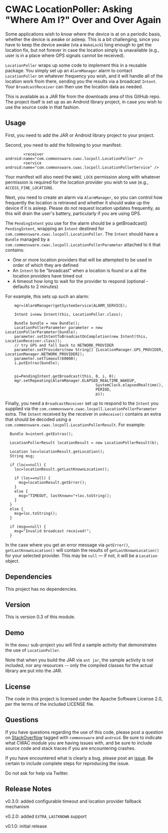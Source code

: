 CWAC LocationPoller: Asking "Where Am I?" Over and Over Again
=============================================================

Some applications wish to know where the device is at on a
periodic basis, whether the device is awake or asleep. This
is a bit challenging, since you have to keep the device awake
(via a `WakeLock`) long enough to get the location fix, but
not forever in case the location simply is unavailable (e.g.,
user is in a place where GPS signals cannot be received).

`LocationPoller` wraps up some code to implement this in a
reusable package. You simply set up an `AlarmManager` alarm
to contact `LocationPoller` on whatever frequency you wish,
and it will handle all of the location work from there, sending
you the results via a broadcast `Intent`. Your `BroadcastReceiver`
can then use the location data as needed.

This is available as a JAR file from the downloads area of this GitHub repo.
The project itself is set up as an Android library project,
in case you wish to use the source code in that fashion.

Usage
-----
First, you need to add the JAR or Android library project to
your project.

Second, you need to add the following to your manifest:

			<receiver android:name="com.commonsware.cwac.locpoll.LocationPoller" />
			<service android:name="com.commonsware.cwac.locpoll.LocationPollerService" />

Your manifest will also need the `WAKE_LOCK` permission along with
whatever permission is required for the location provider
you wish to use (e.g., `ACCESS_FINE_LOCATION`).

Next, you need to create an alarm via `AlarmManager`, so you
can control how frequently the location is retrieved and whether
it should wake up the device if it is asleep. Please do not
request location updates frequently, as this will drain the user's
battery, particularly if you are using GPS.

The `PendingIntent` you use for the alarm should be a getBroadcast()
`PendingIntent`, wrapping an `Intent` destined for
`com.commonsware.cwac.locpoll.LocationPoller`. The `Intent` should
have a `Bundle` managed by a `com.commonsware.cwac.locpoll.LocationPollerParameter`
attached to it that contains:

* One or more location providers that will be attempted to be used in order of which they are defined
* An `Intent` to be "broadcast" when a location is found or a all the location providers have timed out
* A timeout how long to wait for the provider to respond (optional - defaults to 2 minutes)

For example, this sets up such an alarm:

		mgr=(AlarmManager)getSystemService(ALARM_SERVICE);
		
		Intent i=new Intent(this, LocationPoller.class);
		
		Bundle bundle = new Bundle();
		LocationPollerParameter parameter = new LocationPollerParameter(bundle);
		parameter.setIntentToBroadcastOnCompletion(new Intent(this, LocationReceiver.class));
		// try GPS and fall back to NETWORK_PROVIDER
		parameter.setProviders(new String[] {LocationManager.GPS_PROVIDER, LocationManager.NETWORK_PROVIDER});
		parameter.setTimeout(60000);
		i.putExtras(bundle);
		
		
		pi=PendingIntent.getBroadcast(this, 0, i, 0);
		mgr.setRepeating(AlarmManager.ELAPSED_REALTIME_WAKEUP,
											SystemClock.elapsedRealtime(),
											PERIOD,
											pi);

Finally, you need a `BroadcastReceiver` set up to respond to the
`Intent` you supplied via the `com.commonsware.cwac.locpoll.LocationPollerParameter`
extra. The `Intent` received by the receiver in `onReceive()` contains an extra
that should be decoded using a `com.commonsware.cwac.locpoll.LocationPollerResult`.
For example:

      Bundle b=intent.getExtras();
      
      LocationPollerResult locationResult = new LocationPollerResult(b);
      
      Location loc=locationResult.getLocation();
      String msg;

      if (loc==null) {
        loc=locationResult.getLastKnownLocation();

        if (loc==null) {
          msg=locationResult.getError();
        }
        else {
          msg="TIMEOUT, lastKnown="+loc.toString();
        }
      }
      else {
        msg=loc.toString();
      }

      if (msg==null) {
        msg="Invalid broadcast received!";
      }


In the case where you get an error message via `getError()`, `getLastKnownLocation()` 
will contain the results of `getLastKnownLocation()` for your selected provider. This 
may be `null` &mdash; if not, it will be a `Location` object.

Dependencies
------------
This project has no dependencies.

Version
-------
This is version 0.3 of this module.

Demo
----
In the `demo/` sub-project you will find
a sample activity that demonstrates the use of `LocationPoller`.

Note that when you build the JAR via `ant jar`, the sample
activity is not included, nor any resources -- only the
compiled classes for the actual library are put into the JAR.

License
-------
The code in this project is licensed under the Apache
Software License 2.0, per the terms of the included LICENSE
file.

Questions
---------
If you have questions regarding the use of this code, please post a question
on [StackOverflow](http://stackoverflow.com/questions/ask) tagged with `commonsware` and `android`. Be sure to indicate
what CWAC module you are having issues with, and be sure to include source code 
and stack traces if you are encountering crashes.

If you have encountered what is clearly a bug, please post an [issue](https://github.com/commonsguy/cwac-locpoll/issues). Be certain to include complete steps
for reproducing the issue.

Do not ask for help via Twitter.

Release Notes
-------------

v0.3.0: added configurable timeout and location provider fallback mechanism

v0.2.0: added `EXTRA_LASTKNOWN` support

v0.1.0: initial release


